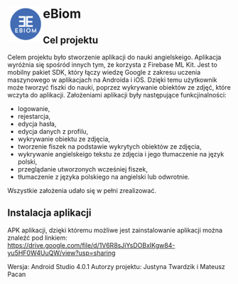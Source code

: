 <h1> 
  <img width="80" height="80"  align="left"  src="images/logo_size_apps.png">
  eBiom
</h1>

## Cel projektu
Celem projektu było stworzenie aplikacji do nauki angielskeigo. Aplikacja wyróżnia się spośród innych tym, że korzysta z Firebase ML Kit. Jest to mobilny pakiet SDK, który łączy wiedzę Google z zakresu uczenia maszynowego w aplikacjach na Androida i iOS. Dzięki temu użytkownik może tworzyć fiszki do nauki, poprzez wykrywanie obiektów ze zdjęć, które wczyta do aplikacji. Założeniami aplikacji były następujące funkcjinalności:

- logowanie,
- rejestarcja,
- edycja hasła,
- edycja danych z profilu,
- wykrywanie obiektu ze zdjęcia,
- tworzenie fiszek na podstawie wykrytych obiektów ze zdjęcia,
- wykrywanie angielskeigo tekstu ze zdjęcia i jego tłumaczenie na język polski,
- przeglądanie utworzonych wcześniej fiszek,
- tłumaczenie z języka polskiego na angielski lub odwrotnie.

Wszystkie założenia udało się w pełni zrealizować.

## Instalacja aplikacji
APK aplikacji, dzięki któremu możliwe jest zainstalowanie aplikacji można znaleźć pod linkiem:
https://drive.google.com/file/d/1V6R8sJiYsDOBxIKgw84-yu5HF0W4UuQW/view?usp=sharing

Wersja: Android Studio 4.0.1
Autorzy projektu: Justyna Twardzik i Mateusz Pacan


